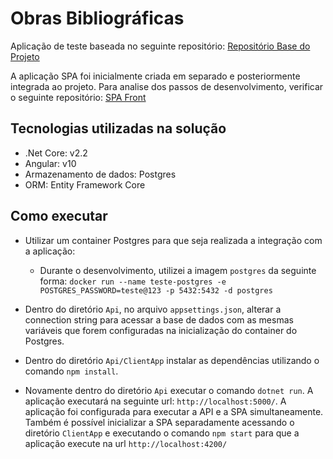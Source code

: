 # Obras Bibliográficas

Aplicação de teste baseada no seguinte repositório:
    [Repositório Base do Projeto](https://github.com/guideti/obras-bibliograficas/blob/master/TESTE_DOTNET.md)

A aplicação SPA foi inicialmente criada em separado e posteriormente integrada ao projeto. Para analise dos passos de desenvolvimento, verificar o seguinte repositório:
    [SPA Front](https://github.com/rooxalot-dev/obras-bibliograficas-front)

## Tecnologias utilizadas na solução
* .Net Core: v2.2
* Angular: v10
* Armazenamento de dados: Postgres
* ORM: Entity Framework Core

## Como executar
* Utilizar um container Postgres para que seja realizada a integração com a aplicação:
    - Durante o desenvolvimento, utilizei a imagem `postgres` da seguinte forma: `docker run --name teste-postgres -e POSTGRES_PASSWORD=teste@123 -p 5432:5432 -d postgres` 

* Dentro do diretório `Api`, no arquivo `appsettings.json`, alterar a connection string para acessar a base de dados com as mesmas variáveis que forem configuradas na inicialização do container do Postgres.

* Dentro do diretório `Api/ClientApp` instalar as dependências utilizando o comando `npm install`.

* Novamente dentro do diretório `Api` executar o comando `dotnet run`. A aplicação executará na seguinte url: `http://localhost:5000/`. A aplicação foi configurada para executar a API e a SPA simultaneamente. Também é possível inicializar a SPA separadamente acessando o diretório `ClientApp` e executando o comando `npm start` para que a aplicação execute na url `http://localhost:4200/`
